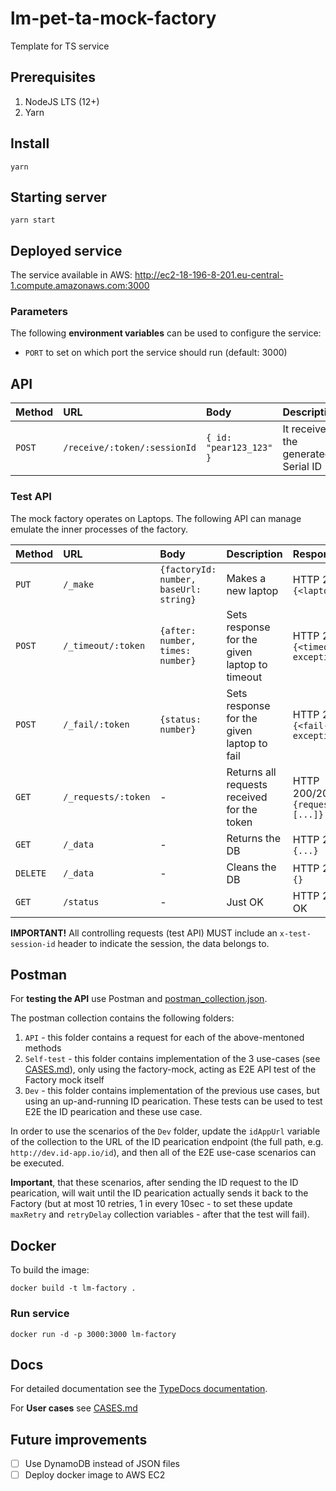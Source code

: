 # lm-pet-ta-mock-factory

Template for TS service

## Prerequisites

1. NodeJS LTS (12+)
1. Yarn

## Install

```console
yarn
```

## Starting server

```console
yarn start
```

## Deployed service

The service available in AWS: http://ec2-18-196-8-201.eu-central-1.compute.amazonaws.com:3000

### Parameters

The following **environment variables** can be used to configure the service:

* `PORT` to set on which port the service should run (default: 3000)

## API

| Method | URL                          | Body                    | Description                         | Response         |
|:-------|:-----------------------------|:------------------------|:------------------------------------|:-----------------|
| `POST` | `/receive/:token/:sessionId` | `{ id: "pear123_123" }` | It receives the generated Serial ID | HTTP 200, `{id}` |

### Test API

The mock factory operates on Laptops. The following API can manage emulate the inner processes of the factory.

| Method   | URL                 | Body                                   | Description                                   | Response                          |
|:---------|:--------------------|:---------------------------------------|:----------------------------------------------|:----------------------------------|
| `PUT`    | `/_make`            | `{factoryId: number, baseUrl: string}` | Makes a new laptop                            | HTTP 201, `{<laptop>}`            |
| `POST`   | `/_timeout/:token`  | `{after: number, times: number}`       | Sets response for the given laptop to timeout | HTTP 201, `{<timeout-exception>}` |
| `POST`   | `/_fail/:token`     | `{status: number}`                     | Sets response for the given laptop to fail    | HTTP 201, `{<fail-exception>}`    |
| `GET`    | `/_requests/:token` | -                                      | Returns all requests received for the token   | HTTP 200/204, `{requests: [...]}` |
| `GET`    | `/_data`            | -                                      | Returns the DB                                | HTTP 200, `{...}`                 |
| `DELETE` | `/_data`            | -                                      | Cleans the DB                                 | HTTP 200, `{}`                    |
| `GET`    | `/status`           | -                                      | Just OK                                       | HTTP 200, OK                      |

**IMPORTANT!** All controlling requests (test API) MUST include an `x-test-session-id` header to indicate the session, the data belongs to.

## Postman

For **testing the API** use Postman and [postman_collection.json](https://github.com/szikszail/lm-pet-ta-mock-factory/blob/master/postman_collection.json).

The postman collection contains the following folders:
1. `API` - this folder contains a request for each of the above-mentoned methods
1. `Self-test` - this folder contains implementation of the 3 use-cases (see [CASES.md](https://github.com/szikszail/lm-pet-ta-mock-factory/blob/master/CASES.md)), only using the factory-mock, acting as E2E API test of the Factory mock itself
1. `Dev` - this folder contains implementation of the previous use cases, but using an up-and-running ID pearication. These tests can be used to test E2E the ID pearication and these use case.

In order to use the scenarios of the `Dev` folder, update the `idAppUrl` variable of the collection to the URL of the ID pearication endpoint (the full path, e.g. `http://dev.id-app.io/id`), and then all of the E2E use-case scenarios can be executed.

**Important**, that these scenarios, after sending the ID request to the ID pearication, will wait until the ID pearication actually sends it back to the Factory (but at most 10 retries, 1 in every 10sec - to set these update `maxRetry` and `retryDelay` collection variables - after that the test will fail).

## Docker

To build the image:

```console
docker build -t lm-factory .
```

### Run service

```console
docker run -d -p 3000:3000 lm-factory
```

## Docs

For detailed documentation see the [TypeDocs documentation](https://szikszail.github.io/lm-ts-api-poc-service/).

For **User cases** see [CASES.md](https://github.com/szikszail/lm-pet-ta-mock-factory/blob/master/CASES.md)

## Future improvements

- [ ] Use DynamoDB instead of JSON files
- [ ] Deploy docker image to AWS EC2